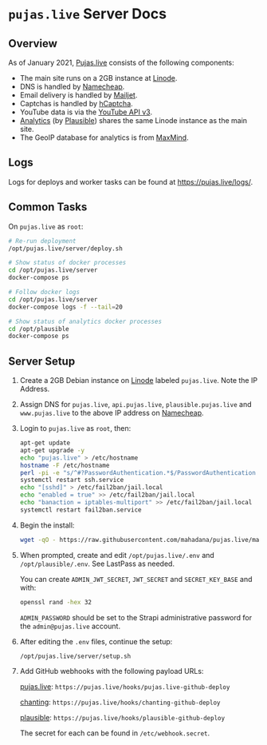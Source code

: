 # `pujas.live` Server Docs

## Overview

As of January 2021, [Pujas.live](https://pujas.live/) consists of the following
components:

- The main site runs on a 2GB instance at [Linode](https://www.linode.com/).
- DNS is handled by [Namecheap](https://www.namecheap.com/).
- Email delivery is handled by [Mailjet](https://www.mailjet.com/).
- Captchas is handled by [hCaptcha](https://www.hcaptcha.com/).
- YouTube data is via the [YouTube API v3](https://console.cloud.google.com/).
- [Analytics](https://plausible.pujas.live/) (by
  [Plausible](https://plausible.io/)) shares the same Linode instance as the main site.
- The GeoIP database for analytics is from
  [MaxMind](https://www.maxmind.com/en/home).

## Logs

Logs for deploys and worker tasks can be found at https://pujas.live/logs/.

## Common Tasks

On `pujas.live` as `root`:

```sh
# Re-run deployment
/opt/pujas.live/server/deploy.sh

# Show status of docker processes
cd /opt/pujas.live/server
docker-compose ps

# Follow docker logs
cd /opt/pujas.live/server
docker-compose logs -f --tail=20

# Show status of analytics docker processes
cd /opt/plausible
docker-compose ps
```

## Server Setup

1.  Create a 2GB Debian instance on [Linode](https://www.linode.com/) labeled
    `pujas.live`. Note the IP Address.

2.  Assign DNS for `pujas.live`, `api.pujas.live`, `plausible.pujas.live` and
    `www.pujas.live` to the above IP address on
    [Namecheap](https://www.namecheap.com/).

3.  Login to `pujas.live` as `root`, then:

    ```sh
    apt-get update
    apt-get upgrade -y
    echo "pujas.live" > /etc/hostname
    hostname -F /etc/hostname
    perl -pi -e "s/^#?PasswordAuthentication.*$/PasswordAuthentication no/" /etc/ssh/sshd_config
    systemctl restart ssh.service
    echo "[sshd]" > /etc/fail2ban/jail.local
    echo "enabled = true" >> /etc/fail2ban/jail.local
    echo "banaction = iptables-multiport" >> /etc/fail2ban/jail.local
    systemctl restart fail2ban.service
    ```

4.  Begin the install:

    ```sh
    wget -qO - https://raw.githubusercontent.com/mahadana/pujas.live/main/server/setup.sh | bash
    ```

5.  When prompted, create and edit `/opt/pujas.live/.env` and
    `/opt/plausible/.env`. See LastPass as needed.

    You can create `ADMIN_JWT_SECRET`, `JWT_SECRET` and `SECRET_KEY_BASE` and
    with:

    ```sh
    openssl rand -hex 32
    ```

    `ADMIN_PASSWORD` should be set to the Strapi administrative password for the
    `admin@pujas.live` account.

6.  After editing the `.env` files, continue the setup:

    ```sh
    /opt/pujas.live/server/setup.sh
    ```

7.  Add GitHub webhooks with the following payload URLs:

    [pujas.live](https://github.com/mahadana/pujas.live/settings/hooks):
    `https://pujas.live/hooks/pujas.live-github-deploy`

    [chanting](https://github.com/mahadana/chanting/settings/hooks):
    `https://pujas.live/hooks/chanting-github-deploy`

    [plausible](https://github.com/mahadana/pujas.live/settings/hooks):
    `https://pujas.live/hooks/plausible-github-deploy`

    The secret for each can be found in `/etc/webhook.secret`.
